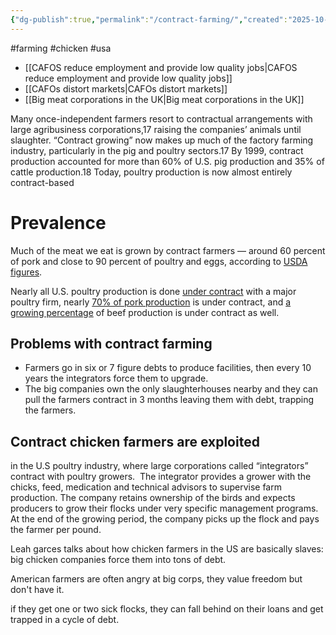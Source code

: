 ```yaml
---
{"dg-publish":true,"permalink":"/contract-farming/","created":"2025-10-23T12:01:41.960+01:00","updated":"2025-10-23T12:01:41.960+01:00"}
---
```


#farming #chicken #usa 

- [[CAFOS reduce employment and provide low quality jobs\|CAFOS reduce employment and provide low quality jobs]]
- [[CAFOs distort markets\|CAFOs distort markets]]
- [[Big meat corporations in the UK\|Big meat corporations in the UK]]

Many once-independent farmers resort to contractual arrangements with large agribusiness corporations,17 raising the companies’ animals until slaughter. “Contract growing” now makes up much of the factory farming industry, particularly in the pig and poultry sectors.17 By 1999, contract production accounted for more than 60% of U.S. pig production and 35% of cattle production.18 Today, poultry production is now almost entirely contract-based

# Prevalence
Much of the meat we eat is grown by contract farmers — around 60 percent of pork and close to 90 percent of poultry and eggs, according to [USDA figures](https://www.ers.usda.gov/topics/farm-economy/farm-structure-and-organization/contracting/).

Nearly all U.S. poultry production is done [under contract](https://www.ers.usda.gov/webdocs/charts/104110/ContractingInAG_Fig3.png?v=4663.8) with a major poultry firm, nearly [70% of pork production](https://www.ers.usda.gov/data-products/chart-gallery/gallery/chart-detail/?chartId=104871) is under contract, and [a growing percentage](https://www.ers.usda.gov/amber-waves/2019/july/marketing-and-production-contracts-are-widely-used-in-us-agriculture/) of beef production is under contract as well.
## Problems with contract farming
- Farmers go in six or 7 figure debts to produce facilities, then every 10 years the integrators force them to upgrade.
- The big companies own the only slaughterhouses nearby and they can pull the farmers contract in 3 months leaving them with debt, trapping the farmers.
## Contract chicken farmers are exploited
in the U.S poultry industry, where large corporations called “integrators” contract with poultry growers.  The integrator provides a grower with the chicks, feed, medication and technical advisors to supervise farm production. The company retains ownership of the birds and expects producers to grow their flocks under very specific management programs. At the end of the growing period, the company picks up the flock and pays the farmer per pound.

Leah garces talks about how chicken farmers in the US are basically slaves: big chicken companies force them into tons of debt.

American farmers are often angry at big corps, they value freedom but don't have it.

if they get one or two sick flocks, they can fall behind on their loans and get trapped in a cycle of debt.
